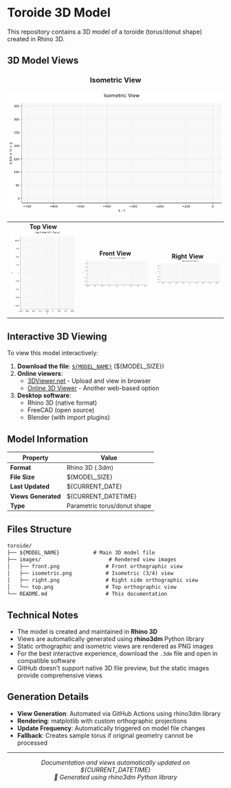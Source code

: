 # Toroide 3D Model

This repository contains a 3D model of a toroide (torus/donut shape) created in Rhino 3D.

## 3D Model Views

<div align="center">

### Isometric View
![Isometric View](images/isometric.png)

<table>
  <tr>
    <td align="center">
      <strong>Top View</strong><br/>
      <img src="images/top.png" alt="Top View" width="300"/>
    </td>
    <td align="center">
      <strong>Front View</strong><br/>
      <img src="images/front.png" alt="Front View" width="300"/>
    </td>
    <td align="center">
      <strong>Right View</strong><br/>
      <img src="images/right.png" alt="Right View" width="300"/>
    </td>
  </tr>
</table>

</div>

## Interactive 3D Viewing

To view this model interactively:

1. **Download the file**: [`${MODEL_NAME}`](${MODEL_NAME}) (${MODEL_SIZE})
2. **Online viewers**:
   - [3DViewer.net](https://3dviewer.net/) - Upload and view in browser
   - [Online 3D Viewer](https://viewer.3dprintcloud.com/) - Another web-based option
3. **Desktop software**:
   - Rhino 3D (native format)
   - FreeCAD (open source)
   - Blender (with import plugins)

## Model Information

| Property | Value |
|----------|-------|
| **Format** | Rhino 3D (.3dm) |
| **File Size** | ${MODEL_SIZE} |
| **Last Updated** | ${CURRENT_DATE} |
| **Views Generated** | ${CURRENT_DATETIME} |
| **Type** | Parametric torus/donut shape |

## Files Structure

```
toroide/
├── ${MODEL_NAME}           # Main 3D model file
├── images/                      # Rendered view images
│   ├── front.png               # Front orthographic view
│   ├── isometric.png           # Isometric (3/4) view
│   ├── right.png               # Right side orthographic view
│   └── top.png                 # Top orthographic view
└── README.md                   # This documentation
```

## Technical Notes

- The model is created and maintained in **Rhino 3D**
- Views are automatically generated using **rhino3dm** Python library
- Static orthographic and isometric views are rendered as PNG images
- For the best interactive experience, download the `.3dm` file and open in compatible software
- GitHub doesn't support native 3D file preview, but the static images provide comprehensive views

## Generation Details

- **View Generation**: Automated via GitHub Actions using rhino3dm library
- **Rendering**: matplotlib with custom orthographic projections
- **Update Frequency**: Automatically triggered on model file changes
- **Fallback**: Creates sample torus if original geometry cannot be processed

---

<div align="center">
<em>Documentation and views automatically updated on ${CURRENT_DATETIME}</em><br/>
<em>🔄 Generated using rhino3dm Python library</em>
</div>
